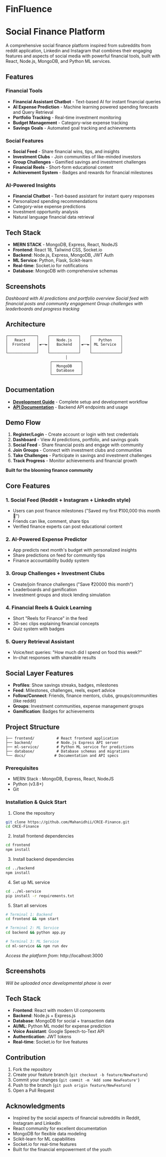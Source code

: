 # FinFluence 
# Social Finance Platform

A comprehensive social finance platform inspired from subreddits from reddit application, Linkedin and Instagram that combines their engaging features and aspects of social media with powerful financial tools, built with React, Node.js, MongoDB, and Python ML services.

## Features

### Financial Tools
- **Financial Assistant Chatbot** - Text-based AI for instant financial queries
- **AI Expense Prediction** - Machine learning powered spending forecasts and Query Retrieval 
- **Portfolio Tracking** - Real-time investment monitoring  
- **Budget Management** - Category-wise expense tracking
- **Savings Goals** - Automated goal tracking and achievements

### Social Features  
- **Social Feed** - Share financial wins, tips, and insights
- **Investment Clubs** - Join communities of like-minded investors
- **Group Challenges** - Gamified savings and investment challenges
- **Financial Reels** - Short-form educational content
- **Achievement System** - Badges and rewards for financial milestones

### AI-Powered Insights
- **Financial Chatbot** - Text-based assistant for instant query responses
- Personalized spending recommendations
- Category-wise expense predictions  
- Investment opportunity analysis
- Natural language financial data retrieval

## Tech Stack
- **MERN STACK** - MongoDB, Express, React, NodeJS
- **Frontend**: React 18, Tailwind CSS, Socket.io
- **Backend**: Node.js, Express, MongoDB, JWT Auth
- **ML Service**: Python, Flask, Scikit-learn
- **Real-time**: Socket.io for notifications
- **Database**: MongoDB with comprehensive schemas

## Screenshots

*Dashboard with AI predictions and portfolio overview*
*Social feed with financial posts and community engagement*
*Group challenges with leaderboards and progress tracking*

## Architecture

```
┌─────────────┐    ┌─────────────┐    ┌─────────────┐
│   React     │    │   Node.js   │    │   Python    │
│  Frontend   │◄──►│   Backend   │◄──►│ ML Service  │
│             │    │             │    │             │
└─────────────┘    └─────────────┘    └─────────────┘
                           │
                    ┌─────────────┐
                    │  MongoDB    │
                    │  Database   │
                    └─────────────┘
```

## Documentation

- **[Development Guide](docs/DEVELOPMENT.md)** - Complete setup and development workflow
- **[API Documentation](docs/API.md)** - Backend API endpoints and usage


## Demo Flow
1. **Register/Login** - Create account or login with test credentials
2. **Dashboard** - View AI predictions, portfolio, and savings goals
3. **Social Feed** - Share financial posts and engage with community  
4. **Join Groups** - Connect with investment clubs and communities
5. **Take Challenges** - Participate in savings and investment challenges
6. **Track Progress** - Monitor achievements and financial growth


**Built for the blooming finance community**

## Core Features

### 1. Social Feed (Reddit + Instagram + LinkedIn style)
- Users can post finance milestones ("Saved my first ₹100,000 this month 🎉")
- Friends can like, comment, share tips
- Verified finance experts can post educational content

### 2. AI-Powered Expense Predictor
- App predicts next month's budget with personalized insights
- Share predictions on feed for community tips
- Finance accountability buddy system

### 3. Group Challenges + Investment Clubs
- Create/join finance challenges ("Save ₹20000 this month")
- Leaderboards and gamification
- Investment groups and stock lending simulation

### 4. Financial Reels & Quick Learning
- Short "Reels for Finance" in the feed
- 30-sec clips explaining financial concepts
- Quiz system with badges

### 5. Query Retrieval Assistant
- Voice/text queries: "How much did I spend on food this week?"
- In-chat responses with shareable results

## Social Layer Features
- **Profiles**: Show savings streaks, badges, milestones
- **Feed**: Milestones, challenges, reels, expert advice
- **Follow/Connect**: Friends, finance mentors, clubs, groups/communities (like reddit)
- **Groups**: Investment communities, expense management groups
- **Gamification**: Badges for achievements


## Project Structure
```
├── frontend/          # React frontend application
├── backend/           # Node.js Express API server
├── ml-service/        # Python ML service for predictions
├── database/          # Database schemas and migrations
└── docs/             # Documentation and API specs
```

### Prerequisites
- MERN Stack : MongoDB, Express, React, NodeJS
- Python (v3.8+)
- Git


### Installation & Quick Start
1. Clone the repository
```bash
git clone https://github.com/Mahanidhii/CRCE-Finance.git
cd CRCE-Finance
```

2. Install frontend dependencies
```bash
cd frontend
npm install
```

3. Install backend dependencies
```bash
cd ../backend
npm install
```

4. Set up ML service
```bash
cd ../ml-service
pip install -r requirements.txt
```

5. Start all services
```bash
# Terminal 1: Backend
cd frontend && npm start

# Terminal 2: ML Service
cd backend && python app.py

# Terminal 3: ML Service
cd ml-service && npm run dev

```
_Access the platform from_: http://localhost:3000


## Screenshots
_Will be uploaded once developmental phase is over_


## Tech Stack
- **Frontend**: React with modern UI components
- **Backend**: Node.js + Express.js
- **Database**: MongoDB for social + transaction data
- **AI/ML**: Python ML model for expense prediction
- **Voice Assistant**: Google Speech-to-Text API
- **Authentication**: JWT tokens
- **Real-time**: Socket.io for live features


## Contribution
1. Fork the repository
2. Create your feature branch (`git checkout -b feature/NewFeature`)
3. Commit your changes (`git commit -m 'Add some NewFeature'`)
4. Push to the branch (`git push origin feature/NewFeature`)
5. Open a Pull Request


## Acknowledgments
- Inspired by the social aspects of financial subreddits in Reddit, Instagram and LinkedIn
- React community for excellent documentation
- MongoDB for flexible data modeling
- Scikit-learn for ML capabilities
- Socket.io for real-time features
- Built for the financial empowerment of the youth